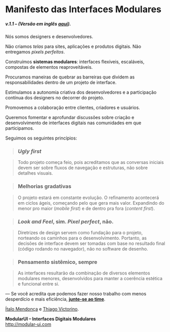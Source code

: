 # Manifesto das Interfaces Modulares
##### v.1.1 – (Versão em inglês [aqui](manifesto-EN.md)).

Nós somos designers e desenvolvedores.

Não criamos *telas* para sites, aplicações e produtos digitais. Não entregamos *pixels perfeitos*.

Construímos **sistemas modulares**: interfaces flexíveis, escaláveis, compostas de elementos reaproveitáveis.

Procuramos maneiras de quebrar as barreiras que dividem as responsabilidades dentro de um projeto de interface.

Estimulamos a autonomia criativa dos desenvolvedores e a participação contínua dos designers no decorrer do projeto.

Promovemos a colaboração entre clientes, criadores e usuários.

Queremos fomentar e aprofundar discussões sobre criação e desenvolvimento de interfaces digitais nas comunidades em que participamos.

Seguimos os seguintes princípios:  

> ### *Ugly first*

> Todo projeto começa feio, pois acreditamos que as conversas iniciais devem ser sobre fluxos de navegação e estruturas, não sobre detalhes visuais.

> ### Melhorias gradativas

> O projeto estará em constante evolução. O refinamento acontecerá em ciclos ágeis, começando pelo que gera mais valor. Expandindo do menor pro maior (*mobile first*) e de dentro pra fora (*content first*).

> ### *Look and Feel*, sim. *Pixel perfect*, não.

> Diretrizes de design servem como fundação para o projeto, norteando os caminhos para o desenvolvimento. Portanto, as decisões de interface devem ser tomadas com base no resultado final (código rodando no navegador), não no software de desenho.

> ### Pensamento sistêmico, sempre

> As interfaces resultarão da combinação de diversos elementos modulares menores, desenvolvidos para manter a coerência estética e funcional entre si.

— Se você acredita que podemos fazer nosso trabalho com menos desperdício e mais eficiência, [**junte-se ao time**](https://www.facebook.com/groups/modular.ui/).

[Ítalo Mendonça](http://www.italomen.com.br) e [Thiago Victorino](http://www.github.com/tfvictorino).  

**ModularUI – Interfaces Digitais Modulares**  
http://modular-ui.com